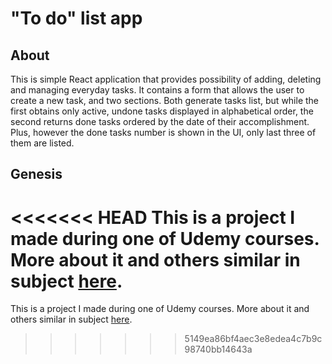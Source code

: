 # "To do" list app

## About
This is simple React application that provides possibility of adding, deleting and managing everyday tasks. It contains a form that allows the user to create a new task, and two sections. Both generate tasks list, but while the first obtains only active, undone tasks displayed in alphabetical order, the second returns done tasks ordered by the date of their accomplishment. Plus, however the done tasks number is shown in the UI, only last three of them are listed.

## Genesis
<<<<<<< HEAD
This is a project I made during one of Udemy courses. More about it and others similar in subject [here](https://websamuraj.pl/).
=======
This is a project I made during one of Udemy courses. More about it and others similar in subject [here](https://websamuraj.pl/).
>>>>>>> 5149ea86bf4aec3e8edea4c7b9c98740bb14643a
